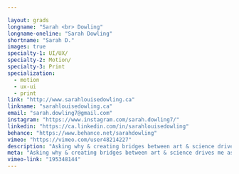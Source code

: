 ```yaml
---

layout: grads
longname: "Sarah <br> Dowling"
longname-oneline: "Sarah Dowling"
shortname: "Sarah D."
images: true
specialty-1: UI/UX/
specialty-2: Motion/
specialty-3: Print
specialization:
  - motion
  - ux-ui
  - print
link: "http://www.sarahlouisedowling.ca"
linkname: "sarahlouisedowling.ca"
email: "sarah.dowling7@gmail.com"
instagram: "https://www.instagram.com/sarah.dowling7/"
linkedin: "https://ca.linkedin.com/in/sarahlouisedowling"
behance: "https://www.behance.net/sarahdowling"
vimeo: "https://vimeo.com/user48214227"
description: "Asking why & creating bridges between art & science drives me as a passionate designer. I love communicating the way I think—visually."
meta: "Asking why & creating bridges between art & science drives me as a passionate designer. I love communicating the way I think—visually."
vimeo-link: "195348144"
---
```


